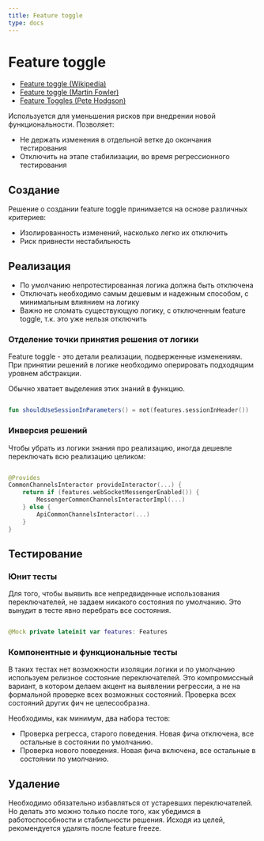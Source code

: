 ```yaml
---
title: Feature toggle
type: docs
---
```


# Feature toggle

- [Feature toggle (Wikipedia)](https://en.wikipedia.org/wiki/Feature_toggle)
- [Feature toggle (Martin Fowler)](https://martinfowler.com/bliki/FeatureToggle.html)
- [Feature Toggles (Pete Hodgson)](https://martinfowler.com/articles/feature-toggles.html)

Используется для уменьшения рисков при внедрении новой функциональности. Позволяет: 

- Не держать изменения в отдельной ветке до окончания тестирования
- Отключить на этапе стабилизации, во время регрессионного тестирования

## Cоздание

Решение о создании feature toggle принимается на основе различных критериев:

- Изолированность изменений, насколько легко их отключить
- Риск привнести нестабильность

## Реализация

- По умолчанию непротестированная логика должна быть отключена
- Отключать необходимо самым дешевым и надежным способом, с минимальным влиянием на логику
- Важно не сломать существующую логику, с отключенным feature toggle, т.к. это уже нельзя отключить

### Отделение точки принятия решения от логики

Feature toggle - это детали реализации, подверженные изменениям. 
При принятии решений в логике необходимо оперировать подходящим уровнем абстракции.

Обычно хватает выделения этих знаний в функцию.

```kotlin

fun shouldUseSessionInParameters() = not(features.sessionInHeader())

```

### Инверсия решений

Чтобы убрать из логики знания про реализацию, иногда дешевле переключать всю реализацию целиком:

```kotlin

@Provides
CommonChannelsInteractor provideInteractor(...) {
    return if (features.webSocketMessengerEnabled()) {
        MessengerCommonChannelsInteractorImpl(...)
    } else {
        ApiCommonChannelsInteractor(...)
    }
}

```

## Тестирование

### Юнит тесты

Для того, чтобы выявить все непредвиденные использования переключателей, не задаем никакого состояния по умолчанию. Это вынудит в тесте явно перебрать все состояния.

```kotlin

@Mock private lateinit var features: Features

```

### Компонентные и функциональные тесты

В таких тестах нет возможности изоляции логики и по умолчанию используем релизное состояние переключателей. 
Это компромиссный вариант, в котором делаем акцент на выявлении регрессии, а не на формальной проверке всех возможных состояний. Проверка всех состояний других фич не целесообразна.

Необходимы, как минимум, два набора тестов:

- Проверка регресса, старого поведения. Новая фича отключена, все остальные в состоянии по умолчанию.
- Проверка нового поведения. Новая фича включена, все остальные в состоянии по умолчанию.

## Удаление

Необходимо обязательно избавляться от устаревших переключателей. Но делать это можно только после того, как убедимся в работоспособности и стабильности решения.
Исходя из целей, рекомендуется удалять после feature freeze.
